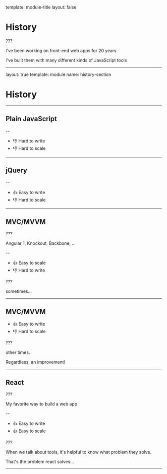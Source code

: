 
template: module-title
layout: false

# History

???

I've been working on front-end web apps for 20 years

I've built them with many different kinds of JavaScript tools

---

layout: true
template: module
name: history-section

# History

---

## Plain JavaScript

--

* 👎 Hard to write
* 👎 Hard to scale

---

## jQuery

--

* 👍 Easy to write
* 👎 Hard to scale

---

## MVC/MVVM

???

Angular 1, Knockout, Backbone, ...

--

* 👍 Easy to scale
* 👎 Hard to write

???

sometimes...

---
## MVC/MVVM

* 👍 Easy to write
* 👎 Hard to scale

???

other times.

Regardless, an improvement!

---

## React

???

My favorite way to build a web app

--

* 👍 Easy to write
* 👍 Easy to scale

???

When we talk about tools, it's helpful to know what problem they solve.

That's the problem react solves...

---
